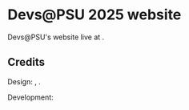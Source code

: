 # Devs@PSU 2025 website
Devs@PSU's website live at []().
## Credits
Design: [](), []().

Development: []()